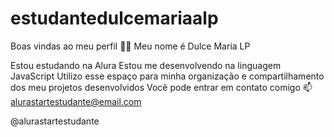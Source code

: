 # estudantedulcemariaalp
Boas vindas ao meu perfil 💙💙
Meu nome é Dulce Maria LP

Estou estudando na Alura
Estou me desenvolvendo na linguagem JavaScript
Utilizo esse espaço para minha organização e compartilhamento dos meu projetos desenvolvidos
Você pode entrar em contato comigo 📫
alurastartestudante@email.com

@alurastartestudante
